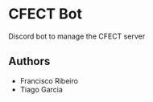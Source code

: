 # CFECT Bot

Discord bot to manage the CFECT server

## Authors

- Francisco Ribeiro
- Tiago Garcia
